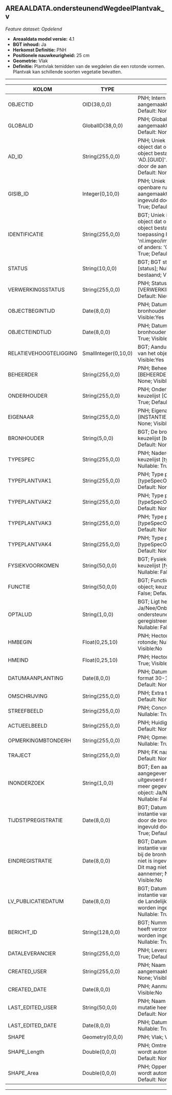 ## AREAALDATA.ondersteunendWegdeelPlantvak_v

*Feature dataset: Opdelend*


* __Areaaldata model versie:__ 4.1
* __BGT inhoud:__ Ja
* __Herkomst Definitie:__ PNH
* __Positionele nauwkeurigheid:__ 25 cm
* __Geometrie:__ Vlak
* __Definitie:__  Plantvlak temidden van de wegdelen die een rotonde vormen. Plantvak kan schillende soorten vegetatie bevatten.

***

|KOLOM                              |TYPE          	           |DEFINITIE|
|------                          	|----          	           |-----    |
|OBJECTID                           |OID(38,0,0)               |PNH; Intern ArcGIS Identificatienummer, aangemaakt door ArcGIS; Nullable: False; Default: None; Visible:Yes|
|GLOBALID                           |GlobalID(38,0,0)          |PNH; Global Unique Identifier,  aangemaakt door ArcGIS; Nullable: False; Default: None; Visible:Yes|
|AD_ID                              |String(255,0,0)           |PNH; Uniek identificatienummer voor het object dat onveranderlijk is zolang het object bestaat in Areaaldata: in format 'AD.[GUID]'. Dit moet worden ingevuld door de aannemer; Nullable: False; Default: None; Visible:Yes|
|GISIB_ID                           |Integer(0,10,0)           |PNH; Uniek Identificatienummer beheer openbare ruimte (GISIB), wordt aangemaakt in GISIB en mag niet worden ingevuld door de aannemer; Nullable: True; Default: None; Visible:No|
|IDENTIFICATIE                      |String(255,0,0)           |BGT; Uniek identificatienummer voor het object dat onveranderlijk is zolang het object bestaat: bevat indien van toepassing BGT/IMKL ID in format 'nl.imgeo/imkl.bronhouderscode.LokaalID' of anders: '00000'.LokaalID; Nullable: True; Default: None; Visible:No|
|STATUS                             |String(10,0,0)            |BGT; BGT status van het object; keuzelijst [status]; Nullable: False; Default: bestaand; Visible:No|
|VERWERKINGSSTATUS                  |String(255,0,0)           |PNH; Status van de gegevens; keuzelijst [VERWERKINGSSTATUS]; Nullable: False; Default: Nieuw; Visible:Yes|
|OBJECTBEGINTIJD                    |Date(8,0,0)               |PNH; Datum waarop het object bij de bronhouder is ontstaan; Nullable: True; Visible:Yes|
|OBJECTEINDTIJD                     |Date(8,0,0)               |PNH; Datum waarop het object bij de bronhouder niet meer geldig is; Nullable: True; Visible:Yes|
|RELATIEVEHOOGTELIGGING             |SmallInteger(0,10,0)      |BGT; Aanduiding voor de relatieve hoogte van het object; Nullable: False; Default: 0; Visible:Yes|
|BEHEERDER                          |String(255,0,0)           |PNH; Beheerder van het object; keuzelijst [BEHEERDER]; Nullable: True; Default: None; Visible:Yes|
|ONDERHOUDER                        |String(255,0,0)           |PNH; Onderhouder van het object; keuzelijst [ONDERHOUDER]; Nullable: True; Default: None; Visible:No|
|EIGENAAR                           |String(255,0,0)           |PNH; Eigenaar van het object; keuzelijst [INSTANTIE]; Nullable: True; Default: None; Visible:No|
|BRONHOUDER                         |String(5,0,0)             |BGT; De bronhoudercode van het object; keuzelijst [bronhouder]; Nullable: False; Default: None; Visible:No|
|TYPESPEC                           |String(255,0,0)           |PNH; Nadere typering van het object; keuzelijst [typeSpecOWEPlantvak]; Nullable: True; Default: None; Visible:Yes|
|TYPEPLANTVAK1                       |String(255,0,0)          |PNH; Type plantvak; keuzelijst [typeSpecOWEPlantvak]; Nullable: True; Default: None; Visible:No|
|TYPEPLANTVAK2                       |String(255,0,0)          |PNH; Type plantvak; keuzelijst [typeSpecOWEPlantvak]; Nullable: True; Default: None; Visible:No|
|TYPEPLANTVAK3                       |String(255,0,0)          |PNH; Type plantvak; keuzelijst [typeSpecOWEPlantvak]; Nullable: True; Default: None; Visible:No|
|TYPEPLANTVAK4                       |String(255,0,0)          |PNH; Type plantvak; keuzelijst [typeSpecOWEPlantvak]; Nullable: True; Default: None; Visible:No|
|FYSIEKVOORKOMEN                    |String(50,0,0)            |BGT; Fysieke omschrijving van het object; keuzelijst [fysiekvoorkomenOWG]; Nullable: False; Default: None; Visible:Yes|
|FUNCTIE                            |String(50,0,0)            |BGT; Functionele omschrijving van het object; keuzelijst [functieOWG]; Nullable: False; Default: None; Visible:No|
|OPTALUD                            |String(1,0,0)             |BGT; Ligt het object op een talud? Ja/Nee/Onbekend. Bij 'Ja', moet er een ondersteunendWegdeelPlKr_l geregistreerd zijn; keuzelijst [OPTALUD]; Nullable: False; Default: None; Visible:No|
|HMBEGIN                            |Float(0,25,10)            |PNH; Hectometrering begin van plantvak rotonde; Nullable: True; Default: None; Visible:No|
|HMEIND                             |Float(0,25,10)            |PNH; Hectometrering eind heg ; Nullable: True; Visible:No|
|DATUMAANPLANTING                   |Date(8,0,0)               |PNH; Datum en jaar van aanplanting in het format 30-1-2017; Nullable: True; Default: None; Visible:No|
|OMSCHRIJVING                       |String(255,0,0)           |PNH; Extra toelichting ; Nullable: True; Default: None; Visible:Yes|
|STREEFBEELD                        |String(255,0,0)           |PNH; Concrete visuele doelstelling; Nullable: True; Default: None|
|ACTUEELBEELD                       |String(255,0,0)           |PNH; Huidige beeld; Nullable: True; Default: None; Visible:No|
|OPMERKINGMBTONDERH                 |String(255,0,0)           |PNH; Opmerking mbt onderhoud; Nullable: True; Default: None; Visible:No|
|TRAJECT                            |String(255,0,0)           |PNH; FK naar traject_v; Nullable: True; Default: None; Visible:Yes|
|INONDERZOEK                        |String(1,0,0)             |BGT; Een aanduiding waarmee wordt aangegeven dat een onderzoek wordt uitgevoerd naar de juistheid van een of meer gegevens van het betreffende object: Ja/Nee; keuzelijst [jaNee]; Nullable: False; Default: N; Visible:No|
|TIJDSTIPREGISTRATIE                |Date(8,0,0)               |BGT; Datum en tijdstip waarop deze instantie van het object is opgenomen door de bronhouder. Dit mag niet worden ingevuld door de aannemer; Nullable: True; Default: None; Visible:No|
|EINDREGISTRATIE                    |Date(8,0,0)               |BGT; Datum en tijdstip waarop deze instantie van het object niet meer geldig is bij de bronhouder. Wanneer deze waarde niet is ingevuld is de instantie nog geldig. Dit mag niet worden ingevuld door de aannemer; Nullable: True; Default: None; Visible:No|
|LV_PUBLICATIEDATUM                 |Date(8,0,0)               |BGT; Datum en tijdstip waarop deze instantie van het object is opgenomen in de Landelijke Voorziening. Dit mag niet worden ingevuld door de aannemer; Nullable: True; Default: None; Visible:No|
|BERICHT_ID                         |String(128,0,0)           |BGT; Nummer van het bericht dat PNH heeft verzonden naar LV. Dit mag niet worden ingevuld door de aannemer; Nullable: True; Default: None; Visible:No|
|DATALEVERANCIER                    |String(255,0,0)           |PNH; Leverancier van de data; Nullable: True; Default: None; Visible:No|
|CREATED_USER                       |String(255,0,0)           |PNH; Naam van gebruiker die de rij heeft aangemaakt; Nullable: True; Default: None; Visible:No|
|CREATED_DATE                       |Date(8,0,0)               |PNH; Aanmaakdatum; Nullable: True; Visible:No|
|LAST_EDITED_USER                   |String(50,0,0)            |PNH; Naam van gebruiker die de laatste mutatie heeft doorgevoerd; Nullable: True; Default: None; Visible:No|
|LAST_EDITED_DATE                   |Date(8,0,0)               |PNH; Datum van de laatste mutatie; Nullable: True; Visible:No|
|SHAPE                              |Geometry(0,0,0)           |PNH; Vlak; Visible:Yes|
|SHAPE_Length                       |Double(0,0,0)             |PNH; Omtrek in meters, 5 decimalen. Dit wordt automatisch gevuld; Nullable: False; Default: None; Visible:Yes|
|SHAPE_Area                         |Double(0,0,0)             |PNH; Oppervlakte in m2, 5 decimalen. Dit wordt automatisch gevuld; Nullable: False; Default: None; Visible:Yes|


***
